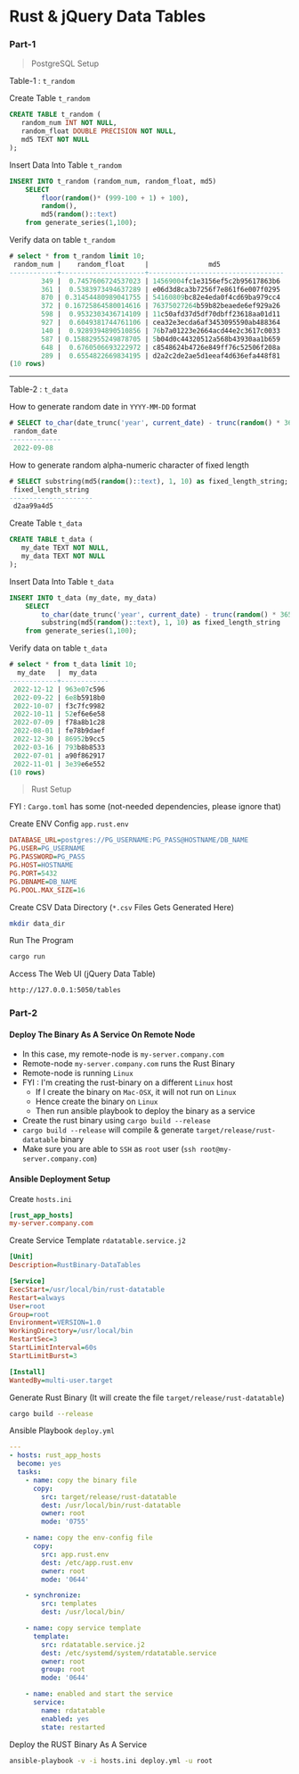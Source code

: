 # Rust & jQuery Data Tables

### Part-1

> PostgreSQL Setup

Table-1 : `t_random`

Create Table `t_random`

```sql
CREATE TABLE t_random (
   random_num INT NOT NULL,
   random_float DOUBLE PRECISION NOT NULL,
   md5 TEXT NOT NULL
);
```

Insert Data Into Table `t_random`

```sql
INSERT INTO t_random (random_num, random_float, md5) 
    SELECT 
        floor(random()* (999-100 + 1) + 100), 
        random(), 
        md5(random()::text) 
    from generate_series(1,100);
```

Verify data on table `t_random`

```sql
# select * from t_random limit 10;
 random_num |    random_float     |               md5
------------+---------------------+----------------------------------
        349 |  0.7457606724537023 | 14569004fc1e3156ef5c2b95617863b6
        361 |  0.5383973494637289 | e06d3d8ca3b7256f7e861f6e007f0295
        870 | 0.31454480989041755 | 54160809bc82e4eda0f4cd69ba979cc4
        372 | 0.16725864580014616 | 76375027264b59b82beaede6ef929a26
        598 |  0.9532303436714109 | 11c50afd37d5df70dbff23618aa01d11
        927 |  0.6049381744761106 | cea32e3ecda6af3453095590ab488364
        140 |  0.9289394890510856 | 76b7a01223e2664acd44e2c3617c0033
        587 | 0.15882955249878705 | 5b04d0c44320512a568b43930aa1b659
        648 |  0.6760506693222972 | c8548624b4726e849ff76c52506f208a
        289 |  0.6554822669834195 | d2a2c2de2ae5d1eeaf4d636efa448f81
(10 rows)
```

<hr/>

Table-2 : `t_data`

How to generate random date in `YYYY-MM-DD` format

```sql
# SELECT to_char(date_trunc('year', current_date) - trunc(random() * 365) * interval '1 day', 'YYYY-MM-DD') AS random_date;
 random_date
-------------
 2022-09-08
```

How to generate random alpha-numeric character of fixed length

```sql
# SELECT substring(md5(random()::text), 1, 10) as fixed_length_string;
 fixed_length_string
---------------------
 d2aa99a4d5
```

Create Table `t_data`

```sql
CREATE TABLE t_data (
   my_date TEXT NOT NULL,
   my_data TEXT NOT NULL
);
```

Insert Data Into Table `t_data`

```sql
INSERT INTO t_data (my_date, my_data) 
    SELECT 
        to_char(date_trunc('year', current_date) - trunc(random() * 365) * interval '1 day', 'YYYY-MM-DD'), 
        substring(md5(random()::text), 1, 10) as fixed_length_string  
    from generate_series(1,100);
```

Verify data on table `t_data`

```sql
# select * from t_data limit 10;
  my_date   |  my_data
------------+------------
 2022-12-12 | 963e07c596
 2022-09-22 | 6e8b5918b0
 2022-10-07 | f3c7fc9982
 2022-10-11 | 52ef6e6e58
 2022-07-09 | f78a8b1c28
 2022-08-01 | fe78b9daef
 2022-12-30 | 86952b9cc5
 2022-03-16 | 793b8b8533
 2022-07-01 | a90f862917
 2022-11-01 | 3e39e6e552
(10 rows)
```

> Rust Setup

FYI : `Cargo.toml` has some (not-needed dependencies, please ignore that)

Create ENV Config `app.rust.env`

```ini
DATABASE_URL=postgres://PG_USERNAME:PG_PASS@HOSTNAME/DB_NAME
PG.USER=PG_USERNAME
PG.PASSWORD=PG_PASS
PG.HOST=HOSTNAME
PG.PORT=5432
PG.DBNAME=DB_NAME
PG.POOL.MAX_SIZE=16
```

Create CSV Data Directory (`*.csv` Files Gets Generated Here)

```bash
mkdir data_dir
```

Run The Program

```bash
cargo run
```

Access The Web UI (jQuery Data Table)

```bash
http://127.0.0.1:5050/tables
```

### Part-2

#### Deploy The Binary As A Service On Remote Node

- In this case, my remote-node is `my-server.company.com`
- Remote-node `my-server.company.com` runs the Rust Binary
- Remote-node is running `Linux`
- FYI : I'm creating the rust-binary on a different `Linux` host
  - If I create the binary on `Mac-OSX`, it will not run on `Linux`
  - Hence create the binary on `Linux`
  - Then run ansible playbook to deploy the binary as a service
- Create the rust binary using `cargo build --release`
- `cargo build --release` will compile & generate `target/release/rust-datatable` binary
- Make sure you are able to `SSH` as `root` user (`ssh root@my-server.company.com`)

#### Ansible Deployment Setup

Create `hosts.ini`

```ini
[rust_app_hosts]
my-server.company.com
```

Create Service Template `rdatatable.service.j2`

```ini
[Unit]
Description=RustBinary-DataTables

[Service]
ExecStart=/usr/local/bin/rust-datatable
Restart=always
User=root
Group=root
Environment=VERSION=1.0
WorkingDirectory=/usr/local/bin
RestartSec=3
StartLimitInterval=60s
StartLimitBurst=3

[Install]
WantedBy=multi-user.target
```

Generate Rust Binary (It will create the file `target/release/rust-datatable`)

```bash
cargo build --release
```

Ansible Playbook `deploy.yml`

```yaml
---
- hosts: rust_app_hosts
  become: yes
  tasks:
    - name: copy the binary file
      copy:
        src: target/release/rust-datatable
        dest: /usr/local/bin/rust-datatable
        owner: root
        mode: '0755'

    - name: copy the env-config file
      copy:
        src: app.rust.env
        dest: /etc/app.rust.env
        owner: root
        mode: '0644'

    - synchronize:
        src: templates
        dest: /usr/local/bin/

    - name: copy service template
      template:
        src: rdatatable.service.j2
        dest: /etc/systemd/system/rdatatable.service
        owner: root
        group: root
        mode: '0644'

    - name: enabled and start the service
      service:
        name: rdatatable
        enabled: yes
        state: restarted
```

Deploy the RUST Binary As A Service

```bash
ansible-playbook -v -i hosts.ini deploy.yml -u root
```